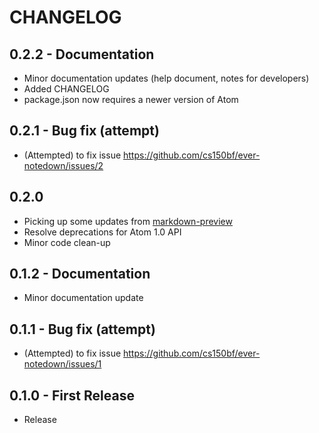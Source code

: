 # CHANGELOG

## 0.2.2 - Documentation
- Minor documentation updates (help document, notes for developers)
- Added CHANGELOG
- package.json now requires a newer version of Atom

## 0.2.1 - Bug fix (attempt)
- (Attempted) to fix issue https://github.com/cs150bf/ever-notedown/issues/2

## 0.2.0
- Picking up some updates from [markdown-preview](https://github.com/atom/markdown-preview)
- Resolve deprecations for Atom 1.0 API
- Minor code clean-up

## 0.1.2 - Documentation
- Minor documentation update

## 0.1.1 - Bug fix (attempt)
- (Attempted) to fix issue https://github.com/cs150bf/ever-notedown/issues/1

## 0.1.0 - First Release
- Release
